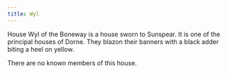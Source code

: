 ```yaml
---
title: Wyl
---
```


House Wyl of the Boneway is a house sworn to Sunspear. It is one of the principal houses of Dorne. They blazon their banners with a black adder biting a heel on yellow.

There are no known members of this house.


